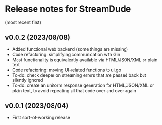 # Release notes for StreamDude

(most recent first)

## v0.0.2 (2023/08/08)

-   Added functional web backend (some things are missing)
-   Code refactoring: simplifying communication with Gin
-   Most functionality is equivalently available via HTML/JSON/XML or plain text
-   Code refactoring: moving UI-related functions to ui.go
-   To-do: check deeper on streaming errors that are passed back but silently ignored
-   To-do: create an uniform response generation for HTML/JSON/XML or plain text, to avoid repeating all that code over and over again

## v0.0.1 (2023/08/04)

-   First sort-of-working release
